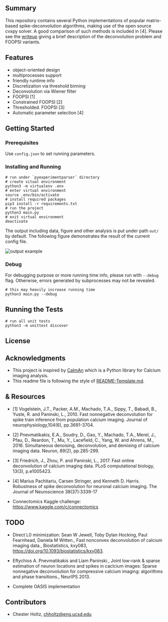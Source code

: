 
## Summary
This repository contains several Python implementations of popular matrix-based spike-deconvolution algorithms, making use of the open source cvxpy solver. A good comparison of such methods is included in [4]. Please see the [writeup](./doc/deconv-notes.md) giving a brief description of the deconvolution problem and FOOPSI variants.


## Features

* object-oriented design
* multiprocesses support
* friendly runtime info
* Discretization via threshold binning
* Deconvolution via Wiener filter
* FOOPSI [1]
* Constrained FOOPSI [2]
* Thresholded. FOOPSI [3]
* Automatic parameter selection [4]

## Getting Started

### Prerequisites

Use `config.json` to set running parameters.

### Installing and Running

```shell
# run under `pyexperimentparser` directory
# create vitual environment
python3 -m virtualenv .env
# enter virtual environment
source .env/bin/activate
# install required packages
pip3 install -r requirements.txt
# run the project
python3 main.py
# exit virtual environment
deactivate
```

The output including data, figure and other analysis is put under path `out/` by default. The following figure demonstrates the result of the current config file.

![output example](figures/example.png)

### Debug

For debugging purpose or more running time info, please run with `--debug` flag. Otherwise, errors generated by subprocesses may not be revealed.

```
# this may heavily increase running time
python3 main.py --debug
```

## Running the Tests

```shell
# run all unit tests
python3 -m unittest discover
```

## License

## Acknowledgments

* This project is inspired by [CaImAn](https://github.com/flatironinstitute/CaImAn) which is a Python library for Calcium imaging analysis.
* This readme file is following the style of [README-Template.md](https://gist.github.com/PurpleBooth/109311bb0361f32d87a2).

##  \& Resources

* [1] Vogelstein, J.T., Packer, A.M., Machado, T.A., Sippy, T., Babadi, B., Yuste, R. and Paninski, L., 2010. Fast nonnegative deconvolution for spike train inference from population calcium imaging. Journal of neurophysiology,104(6), pp.3691-3704.

* [2] Pnevmatikakis, E.A., Soudry, D., Gao, Y., Machado, T.A., Merel, J., Pfau, D., Reardon, T., Mu, Y., Lacefield, C., Yang, W. and Ahrens, M., 2016. Simultaneous denoising, deconvolution, and demixing of calcium imaging data. Neuron, 89(2), pp.285-299.

* [3] Friedrich, J., Zhou, P. and Paninski, L., 2017. Fast online deconvolution of calcium imaging data. PLoS computational biology, 13(3), p.e1005423.

* [4] Marius Pachitariu, Carsen Stringer, and Kenneth D. Harris. Robustness of spike deconvolution for neuronal calcium imaging. The Journal of Neuroscience 38(37):3339-17

* Connectomics Kaggle challenge: https://www.kaggle.com/c/connectomics

## TODO

* Direct L0 minimization: Sean W Jewell, Toby Dylan Hocking, Paul Fearnhead, Daniela M Witten., Fast nonconvex deconvolution of calcium imaging data., Biostatistics, kxy083, https://doi.org/10.1093/biostatistics/kxy083.

* Eftychios A. Pnevmatikakis and Liam Paninski., Joint low-rank \& sparse estimation of neuron locations and spikes in caclcium images: Sparse nonnegative deconvolution for compressive calcium imaging: algorithms and phase transitions., NeurIPS 2013.

* Complete OASIS implementation


## Contributors

* Chester Holtz, chholtz@eng.ucsd.edu

